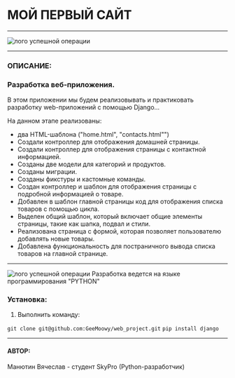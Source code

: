 # МОЙ ПЕРВЫЙ САЙТ

---

![лого успешной операции](https://avatars.mds.yandex.net/i?id=5273006fc233a673e84873c27689edc6_l-5330065-images-thumbs&n=13)

---
### ОПИСАНИЕ:
### Разработка веб-приложения.
В этом приложении мы будем реализовывать и практиковать разработку web-приложений с помощью Django...

На данном этапе реализованы:
- два HTML-шаблона ("home.html", "contacts.html"")
- Создали контроллер для отображения домашней страницы.
- Создали контроллер для отображения страницы с контактной информацией.
- Созданы две модели для категорий и продуктов.
- Созданы миграции.
- Созданы фикстуры и кастомные команды.
- Создан контроллер и шаблон для отображения страницы с подробной информацией о товаре.
- Добавлен в шаблон главной страницы код для отображения списка товаров с помощью цикла.
- Выделен общий шаблон, который включает общие элементы страницы, такие как шапка, подвал и стили.
- Реализована страница с формой, которая позволяет пользователю добавлять новые товары.
- Добавлена функциональность для постраничного вывода списка товаров на главной странице.

---
![лого успешной операции](https://blog.maxford.ru/upload/000/u1/5/d/python-logo-small.png)
Разработка ведется на языке программирования "PYTHON"

### Установка:
1. Выполнить команду:

`git clone git@github.com:GeeMoowy/web_project.git`
`pip install django`


---
#### АВТОР:
Манютин Вячеслав - студент SkyPro (Python-разработчик)
